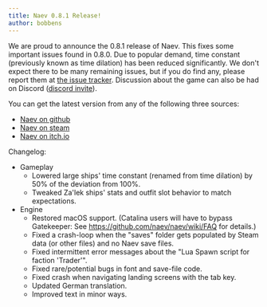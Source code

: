 ```yaml
---
title: Naev 0.8.1 Release!
author: bobbens
---
```


We are proud to announce the 0.8.1 release of Naev. This fixes some important
issues found in 0.8.0. Due to popular demand, time constant (previously known
as time dilation) has been reduced significantly.  We don't expect there to be
many remaining issues, but if you do find any, please report them at [the issue
tracker](https://github.com/naev/naev/issues). Discussion about the game can
also be had on Discord ([discord invite](https://discord.com/invite/nd2M5BR)).

You can get the latest version from any of the following three sources:

* [Naev on github](https://github.com/naev/naev/releases/tag/v0.8.1)
* [Naev on steam](https://store.steampowered.com/app/598530/Naev/)
* [Naev on itch.io](https://naev.itch.io/naev)

Changelog:

* Gameplay
   * Lowered large ships' time constant (renamed from time dilation) by 50% of the deviation from 100%.
   * Tweaked Za'lek ships' stats and outfit slot behavior to match expectations.
* Engine
   * Restored macOS support. (Catalina users will have to bypass Gatekeeper: See https://github.com/naev/naev/wiki/FAQ for details.)
   * Fixed a crash-loop when the "saves" folder gets populated by Steam data (or other files) and no Naev save files.
   * Fixed intermittent error messages about the "Lua Spawn script for faction 'Trader'".
   * Fixed rare/potential bugs in font and save-file code.
   * Fixed crash when navigating landing screens with the tab key.
   * Updated German translation.
   * Improved text in minor ways.

